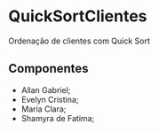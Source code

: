 # QuickSortClientes
Ordenação de clientes com Quick Sort
## Componentes
* Allan Gabriel;
* Evelyn Cristina;
* Maria Clara;
* Shamyra de Fatima;